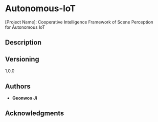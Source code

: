# Autonomous-IoT

[Project Name]: Cooperative Intelligence Framework of Scene Perception for Autonomous IoT 

## Description

## Versioning

1.0.0

## Authors

* **Geonwoo Ji** 


## Acknowledgments


